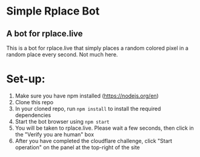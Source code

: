 # Simple Rplace Bot
## A bot for rplace.live

This is a bot for rplace.live that simply places a random colored pixel in a random place every second. Not much here.

# Set-up:
1. Make sure you have npm installed (<https://nodejs.org/en>)
2. Clone this repo
3. In your cloned repo, run `npm install` to install the required dependencies
4. Start the bot browser using `npm start`
5. You will be taken to rplace.live. Please wait a few seconds, then click in the "Verify you are human" box
6. After you have completed the cloudflare challenge, click "Start operation" on the panel at the top-right of the site
